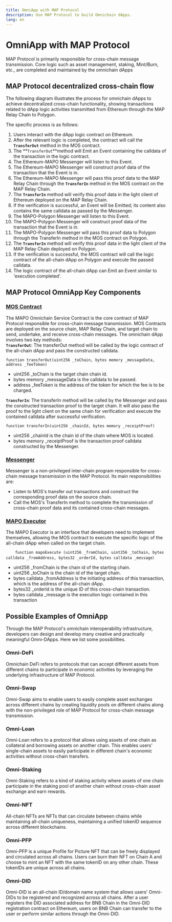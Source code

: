 ```yaml
---
title: OmniApp with MAP Protocol
description: Use MAP Protocol to build Omnichain dApps.
lang: en
---
```

# OmniApp with MAP Protocol
MAP Protocol is primarily responsible for cross-chain message transmission. Core logic such as asset management, staking, Mint/Burn, etc., are completed and maintained by the omnichain dApps
## MAP Protocol decentralized cross-chain flow
The following diagram illustrates the process for omnichain dApps to achieve decentralized cross-chain functionality, showing transactions related to dApp logic activities transmitted from Ethereum through the MAP Relay Chain to Polygon.

The specific process is as follows:
1. Users interact with the dApp logic contract on Ethereum.
2. After the relevant logic is completed, the contract will call the **`TransferOut`** method in the MOS contract.
3. The **`TransferOut`**method will Emit an Event containing the calldata of the transaction in the logic contract.
4. The Ethereum-MAPO Messenger will listen to this Event.
5. The Ethereum-MAPO Messenger will construct proof data of the transaction that the Event is in.
6. The Ethereum-MAPO Messenger will pass this proof data to the MAP Relay Chain through the **`TransferIn`** method in the MOS contract on the MAP Relay Chain.
7. The **`TransferIn`** method will verify this proof data in the light client of Ethereum deployed on the MAP Relay Chain.
8. If the verification is successful, an Event will be Emitted; its content also contains the same calldata as passed by the Messenger.
9. The MAPO-Polygon Messenger will listen to this Event.
10. The MAPO-Polygon Messenger will construct proof data of the transaction that the Event is in.
11. The MAPO-Polygon Messenger will pass this proof data to Polygon through the TransferIn method in the MOS contract on Polygon.
12. The **`TransferIn`** method will verify this proof data in the light client of the MAP Relay Chain deployed on Polygon.
13. If the verification is successful, the MOS contract will call the logic contract of the all-chain dApp on Polygon and execute the passed calldata.
14. The logic contract of the all-chain dApp can Emit an Event similar to 'execution completed'.
## MAP Protocol OmniApp Key Components
### [MOS Contract](https://github.com/mapprotocol/mapo-service-contracts/blob/main/evm/contracts/MapoServiceV3.sol)
The MAPO Omnichain Service Contract is the core contract of MAP Protocol responsible for cross-chain message transmission. MOS Contracts are deployed on the source chain, MAP Relay Chain, and target chain to send, undertake, and receive cross-chain messages. The omnichain dApp involves two key methods:
\
**`TransferOut`**: The transferOut method will be called by the logic contract of the all-chain dApp and pass the constructed calldata.
```
function transferOut(uint256 _toChain, bytes memory _messageData, address _feeToken)
```
- uint256 _toChain is the target chain chain id.
- bytes memory _messageData is the calldata to be passed.
- address _feeToken is the address of the token for which the fee is to be charged.

**`TransferIn`**: The transferIn method will be called by the Messenger and pass the constructed transaction proof to the target chain. It will also pass the proof to the light client on the same chain for verification and execute the contained calldata after successful verification.
```
function transferIn(uint256 _chainId, bytes memory _receiptProof)
```
- uint256 _chainId is the chain id of the chain where MOS is located.
- bytes memory _receiptProof is the transaction proof calldata constructed by the Messenger.

### [Messenger](https://github.com/mapprotocol/compass)
Messenger is a non-privileged inter-chain program responsible for cross-chain message transmission in the MAP Protocol. Its main responsibilities are:
- Listen to MOS's transfer out transactions and construct the corresponding proof data on the source chain.
- Call the MOS's TransferIn method to complete the transmission of cross-chain proof data and its contained cross-chain messages.

### [MAPO Executor](https://github.com/mapprotocol/mapo-service-contracts/blob/main/evm/contracts/interface/IMapoExecutor.sol)
The MAPO Executor is an interface that developers need to implement themselves, allowing the MOS contract to execute the specific logic of the all-chain dApp when called on the target chain.
```
    function mapoExecute (uint256 _fromChain, uint256 _toChain, bytes calldata _fromAddress, bytes32 _orderId, bytes calldata _message）
```
- uint256 _fromChain is the chain id of the starting chain.
- uint256 _toChain is the chain id of the target chain.
- bytes calldata _fromAddress is the initiating address of this transaction, which is the address of the all-chain dApp.
- bytes32 _orderId is the unique ID of this cross-chain transaction.
- bytes calldata _message is the execution logic contained in this transaction
## Possible Examples of OmniApp
Through the MAP Protocol's omnichain interoperability infrastructure, developers can design and develop many creative and practically meaningful Omni-DApps. Here we list some possibilities.
### Omni-DeFi
Omnichain DeFi refers to protocols that can accept different assets from different chains to participate in economic activities by leveraging the underlying infrastructure of MAP Protocol.
### Omni-Swap
Omni-Swap aims to enable users to easily complete asset exchanges across different chains by creating liquidity pools on different chains along with the non-privileged role of MAP Protocol for cross-chain message transmission.
### Omni-Loan
Omni-Loan refers to a protocol that allows using assets of one chain as collateral and borrowing assets on another chain. This enables users' single-chain assets to easily participate in different chain's economic activities without cross-chain transfers.
### Omni-Staking
Omni-Staking refers to a kind of staking activity where assets of one chain participate in the staking pool of another chain without cross-chain asset exchange and earn rewards.
###  Omni-NFT
All-chain NFTs are NFTs that can circulate between chains while maintaining all-chain uniqueness, maintaining a unified tokenID sequence across different blockchains.
### Omni-PFP
Omni-PFP is a unique Profile for Picture NFT that can be freely displayed and circulated across all chains. Users can burn their NFT on Chain A and choose to mint an NFT with the same tokenID on any other chain. These tokenIDs are unique across all chains.
### Omni-DID
Omni-DID is an all-chain ID/domain name system that allows users' Omni-DIDs to be registered and recognized across all chains. After a user registers the DID associated address for BNB Chain in the Omni-DID registration contract on Ethereum, users on BNB Chain can transfer to the user or perform similar actions through the Omni-DID.
